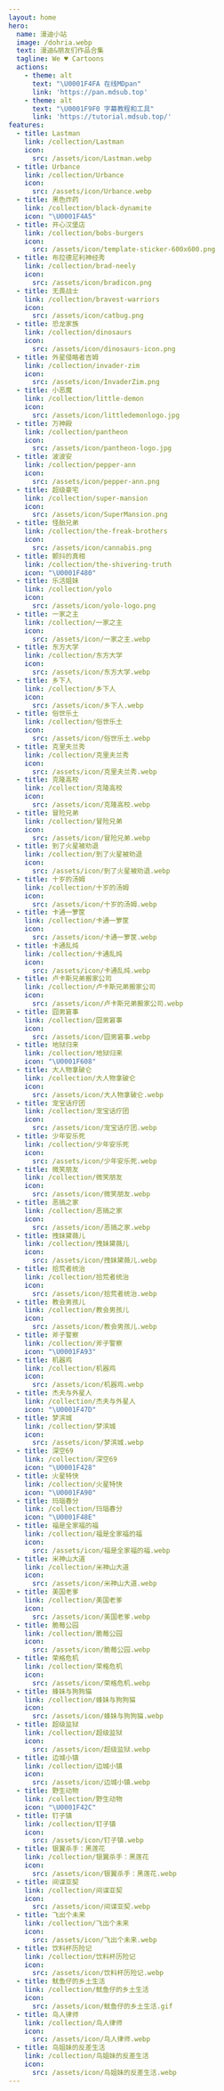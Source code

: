 ```yaml
---
layout: home
hero:
  name: 漫迪小站
  image: /dohria.webp
  text: 漫迪&朋友们作品合集
  tagline: We ♥️ Cartoons
  actions:
    - theme: alt
      text: "\U0001F4FA 在线MDpan"
      link: 'https://pan.mdsub.top'
    - theme: alt
      text: "\U0001F9F0 字幕教程和工具"
      link: 'https://tutorial.mdsub.top/'
features:
  - title: Lastman
    link: /collection/Lastman
    icon:
      src: /assets/icon/Lastman.webp
  - title: Urbance
    link: /collection/Urbance
    icon:
      src: /assets/icon/Urbance.webp
  - title: 黑色炸药
    link: /collection/black-dynamite
    icon: "\U0001F4A5"
  - title: 开心汉堡店
    link: /collection/bobs-burgers
    icon:
      src: /assets/icon/template-sticker-600x600.png
  - title: 布拉德尼利神经秀
    link: /collection/brad-neely
    icon:
      src: /assets/icon/bradicon.png
  - title: 无畏战士
    link: /collection/bravest-warriors
    icon:
      src: /assets/icon/catbug.png
  - title: 恐龙家族
    link: /collection/dinosaurs
    icon:
      src: /assets/icon/dinosaurs-icon.png
  - title: 外星侵略者吉姆
    link: /collection/invader-zim
    icon:
      src: /assets/icon/InvaderZim.png
  - title: 小恶魔
    link: /collection/little-demon
    icon:
      src: /assets/icon/littledemonlogo.jpg
  - title: 万神殿
    link: /collection/pantheon
    icon:
      src: /assets/icon/pantheon-logo.jpg
  - title: 波波安
    link: /collection/pepper-ann
    icon:
      src: /assets/icon/pepper-ann.png
  - title: 超级豪宅
    link: /collection/super-mansion
    icon:
      src: /assets/icon/SuperMansion.png
  - title: 怪胎兄弟
    link: /collection/the-freak-brothers
    icon:
      src: /assets/icon/cannabis.png
  - title: 颤抖的真相
    link: /collection/the-shivering-truth
    icon: "\U0001F480"
  - title: 乐活姐妹
    link: /collection/yolo
    icon:
      src: /assets/icon/yolo-logo.png
  - title: 一家之主
    link: /collection/一家之主
    icon:
      src: /assets/icon/一家之主.webp
  - title: 东方大学
    link: /collection/东方大学
    icon:
      src: /assets/icon/东方大学.webp
  - title: 乡下人
    link: /collection/乡下人
    icon:
      src: /assets/icon/乡下人.webp
  - title: 俗世乐土
    link: /collection/俗世乐土
    icon:
      src: /assets/icon/俗世乐土.webp
  - title: 克里夫兰秀
    link: /collection/克里夫兰秀
    icon:
      src: /assets/icon/克里夫兰秀.webp
  - title: 克隆高校
    link: /collection/克隆高校
    icon:
      src: /assets/icon/克隆高校.webp
  - title: 冒险兄弟
    link: /collection/冒险兄弟
    icon:
      src: /assets/icon/冒险兄弟.webp
  - title: 到了火星被劝退
    link: /collection/到了火星被劝退
    icon:
      src: /assets/icon/到了火星被劝退.webp
  - title: 十岁的汤姆
    link: /collection/十岁的汤姆
    icon:
      src: /assets/icon/十岁的汤姆.webp
  - title: 卡通一箩筐
    link: /collection/卡通一箩筐
    icon:
      src: /assets/icon/卡通一箩筐.webp
  - title: 卡通乱炖
    link: /collection/卡通乱炖
    icon:
      src: /assets/icon/卡通乱炖.webp
  - title: 卢卡斯兄弟搬家公司
    link: /collection/卢卡斯兄弟搬家公司
    icon:
      src: /assets/icon/卢卡斯兄弟搬家公司.webp
  - title: 囧男窘事
    link: /collection/囧男窘事
    icon:
      src: /assets/icon/囧男窘事.webp
  - title: 地狱归来
    link: /collection/地狱归来
    icon: "\U0001F608"
  - title: 大人物拿破仑
    link: /collection/大人物拿破仑
    icon:
      src: /assets/icon/大人物拿破仑.webp
  - title: 宠宝话疗团
    link: /collection/宠宝话疗团
    icon:
      src: /assets/icon/宠宝话疗团.webp
  - title: 少年安乐死
    link: /collection/少年安乐死
    icon:
      src: /assets/icon/少年安乐死.webp
  - title: 微笑朋友
    link: /collection/微笑朋友
    icon:
      src: /assets/icon/微笑朋友.webp
  - title: 恶搞之家
    link: /collection/恶搞之家
    icon:
      src: /assets/icon/恶搞之家.webp
  - title: 拽妹黛薇儿
    link: /collection/拽妹黛薇儿
    icon:
      src: /assets/icon/拽妹黛薇儿.webp
  - title: 拾荒者统治
    link: /collection/拾荒者统治
    icon:
      src: /assets/icon/拾荒者统治.webp
  - title: 教会男孩儿
    link: /collection/教会男孩儿
    icon:
      src: /assets/icon/教会男孩儿.webp
  - title: 斧子警察
    link: /collection/斧子警察
    icon: "\U0001FA93"
  - title: 机器鸡
    link: /collection/机器鸡
    icon:
      src: /assets/icon/机器鸡.webp
  - title: 杰夫与外星人
    link: /collection/杰夫与外星人
    icon: "\U0001F47D"
  - title: 梦滨城
    link: /collection/梦滨城
    icon:
      src: /assets/icon/梦滨城.webp
  - title: 深空69
    link: /collection/深空69
    icon: "\U0001F428"
  - title: 火星特快
    link: /collection/火星特快
    icon: "\U0001FA90"
  - title: 玛瑙春分
    link: /collection/玛瑙春分
    icon: "\U0001F48E"
  - title: 福是全家福的福
    link: /collection/福是全家福的福
    icon:
      src: /assets/icon/福是全家福的福.webp
  - title: 米神山大道
    link: /collection/米神山大道
    icon:
      src: /assets/icon/米神山大道.webp
  - title: 美国老爹
    link: /collection/美国老爹
    icon:
      src: /assets/icon/美国老爹.webp
  - title: 脆莓公园
    link: /collection/脆莓公园
    icon:
      src: /assets/icon/脆莓公园.webp
  - title: 荣格危机
    link: /collection/荣格危机
    icon:
      src: /assets/icon/荣格危机.webp
  - title: 蜂妹与狗狗猫
    link: /collection/蜂妹与狗狗猫
    icon:
      src: /assets/icon/蜂妹与狗狗猫.webp
  - title: 超级监狱
    link: /collection/超级监狱
    icon:
      src: /assets/icon/超级监狱.webp
  - title: 边城小镇
    link: /collection/边城小镇
    icon:
      src: /assets/icon/边城小镇.webp
  - title: 野生动物
    link: /collection/野生动物
    icon: "\U0001F42C"
  - title: 钉子镇
    link: /collection/钉子镇
    icon:
      src: /assets/icon/钉子镇.webp
  - title: 银翼杀手：黑莲花
    link: /collection/银翼杀手：黑莲花
    icon:
      src: /assets/icon/银翼杀手：黑莲花.webp
  - title: 间谍亚契
    link: /collection/间谍亚契
    icon:
      src: /assets/icon/间谍亚契.webp
  - title: 飞出个未来
    link: /collection/飞出个未来
    icon:
      src: /assets/icon/飞出个未来.webp
  - title: 饮料杯历险记
    link: /collection/饮料杯历险记
    icon:
      src: /assets/icon/饮料杯历险记.webp
  - title: 鱿鱼仔的乡土生活
    link: /collection/鱿鱼仔的乡土生活
    icon:
      src: /assets/icon/鱿鱼仔的乡土生活.gif
  - title: 鸟人律师
    link: /collection/鸟人律师
    icon:
      src: /assets/icon/鸟人律师.webp
  - title: 鸟姐妹的反差生活
    link: /collection/鸟姐妹的反差生活
    icon:
      src: /assets/icon/鸟姐妹的反差生活.webp
---
```


<style>
:root {
  --vp-home-hero-name-color: transparent;
  --vp-home-hero-name-background: -webkit-linear-gradient(120deg, #5d34fe 30%, #41d1ff);

  --vp-home-hero-image-background-image: linear-gradient(-45deg, #1d34fe 50%, #47caff 50%);
  --vp-home-hero-image-filter: blur(44px);
}

@media (min-width: 640px) {
  :root {
    --vp-home-hero-image-filter: blur(56px);
  }
}

@media (min-width: 960px) {
  :root {
    --vp-home-hero-image-filter: blur(68px);
  }
}
</style>
